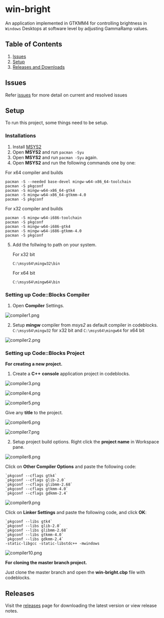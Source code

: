 # win-bright

An application implemented in GTKMM4 for controlling brightness in `Windows` Desktops at software level by adjusting GammaRamp values.

## Table of Contents
1. [Issues](#issues)
2. [Setup](#setup)
3. [Releases and Downloads](#releases)

## Issues

Refer [issues](https://github.com/charitra1022/win-bright/issues) for more detail on current and resolved issues

## Setup

To run this project, some things need to be setup.

### Installations

1. Install [MSYS2](https://www.msys2.org/)
2. Open **MSYS2** and run `pacman -Syu`
3. Open **MSYS2** and run `pacman -Syu` again.
4. Open **MSYS2** and run the following commands one by one:

For x64 compiler and builds

```
pacman -S --needed base-devel mingw-w64-x86_64-toolchain
pacman -S pkgconf
pacman -S mingw-w64-x86_64-gtk4
pacman -S mingw-w64-x86_64-gtkmm-4.0
pacman -S pkgconf
```

For x32 compiler and builds

```
pacman -S mingw-w64-i686-toolchain
pacman -S pkgconf
pacman -S mingw-w64-i686-gtk4
pacman -S mingw-w64-i686-gtkmm-4.0
pacman -S pkgconf
```

5. Add the follwing to path on your system.
   
    For x32 bit
   ```
   C:\msys64\mingw32\bin
   ```
   For x64 bit
   ```
   C:\msys64\mingw64\bin
   ```

### Setting up Code::Blocks Compiler

1. Open **Compiler** Settings.

![compiler1.png](/screenshots/compiler1.png)

2. Setup **mingw** compiler from *msys2* as default compiler in codeblocks.
`C:\msys64\mingw32` for x32 bit and `C:\msys64\mingw64` for x64 bit

![compiler2.png](/screenshots/compiler2.png)

### Setting up Code::Blocks Project

**For creating a new project.**

1. Create a **C++** **console** application project in codeblocks.

![compiler3.png](/screenshots/compiler3.png)

![compiler4.png](/screenshots/compiler4.png)

![compiler5.png](/screenshots/compiler5.png)

Give any **title** to the project.

![compiler6.png](/screenshots/compiler6.png)

![compiler7.png](/screenshots/compiler7.png)

2. Setup project build options. Right click the **project name** in Workspace pane.

![compiler8.png](/screenshots/compiler8.png)

Click on **Other Compiler Options** and paste the following code:
```
`pkgconf --cflags gtk4`
`pkgconf --cflags glib-2.0`
`pkgconf --cflags glibmm-2.68`
`pkgconf --cflags gtkmm-4.0`
`pkgconf --cflags gdkmm-2.4`
```
![compiler9.png](/screenshots/compiler9.png)

Click on **Linker Settings** and paste the following code, and click **OK**:
```
`pkgconf --libs gtk4`
`pkgconf --libs glib-2.0`
`pkgconf --libs glibmm-2.68`
`pkgconf --libs gtkmm-4.0`
`pkgconf --libs gdkmm-2.4`
-static-libgcc -static-libstdc++ -mwindows
```
![compiler10.png](/screenshots/compiler10.png)



**For cloning the master branch project.**

Just clone the master branch and open the **win-bright.cbp** file with codeblocks.

## Releases
Visit the [releases](https://github.com/charitra1022/win-bright/releases) page for downloading the latest version or view release notes.

